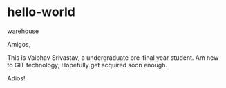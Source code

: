 # hello-world
warehouse

Amigos,

This is Vaibhav Srivastav, a undergraduate pre-final year student. Am new to GIT technology, Hopefully get acquired soon enough.

Adios!
